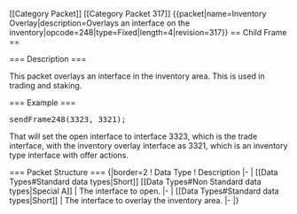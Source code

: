 \[\[Category Packet\]\] \[\[Category Packet 317\]\]
{{packet\|name=Inventory Overlay\|description=Overlays an interface on
the inventory\|opcode=248\|type=Fixed\|length=4\|revision=317}} == Child
Frame ==

=== Description ===

This packet overlays an interface in the inventory area. This is used in
trading and staking.

=== Example ===

<pre>sendFrame248(3323, 3321);</pre>
That will set the open interface to interface 3323, which is the trade
interface, with the inventory overlay interface as 3321, which is an
inventory type interface with offer actions.

=== Packet Structure === {\|border=2 ! Data Type ! Description \|- \|
\[\[Data Types\#Standard data types\|Short\]\] \[\[Data Types\#Non
Standard data types\|Special A\]\] \| The interface to open. \|- \|
\[\[Data Types\#Standard data types\|Short\]\] \| The interface to
overlay the inventory area. \|- \|}
